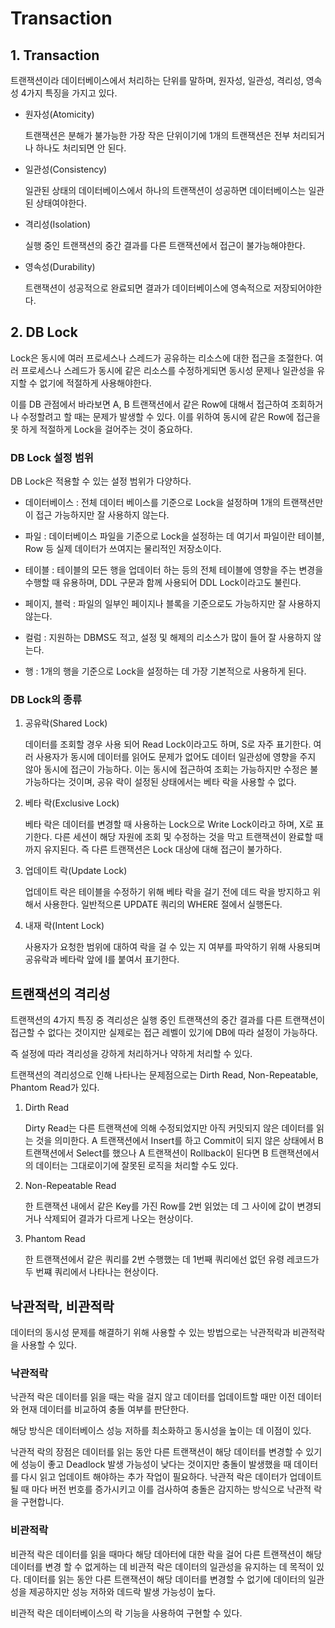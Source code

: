 # Transaction

## 1. Transaction

트랜잭션이라 데이터베이스에서 처리하는 단위를 말하며, 원자성, 일관성, 격리성, 영속성 4가지 특징을 가지고 있다.

- 원자성(Atomicity)

  트랜잭션은 분해가 불가능한 가장 작은 단위이기에 1개의 트랜잭션은 전부 처리되거나 하나도 처리되면 안 된다.

- 일관성(Consistency)

  일관된 상태의 데이터베이스에서 하나의 트랜잭션이 성공하면 데이터베이스는 일관된 상태여야한다.

- 격리성(Isolation)

  실행 중인 트랜잭션의 중간 결과를 다른 트랜잭션에서 접근이 불가능해야한다.

- 영속성(Durability)

  트랜잭션이 성공적으로 완료되면 결과가 데이터베이스에 영속적으로 저장되어야한다.

## 2. DB Lock

Lock은 동시에 여러 프로세스나 스레드가 공유하는 리소스에 대한 접근을 조절한다. 여러 프로세스나 스레드가 동시에 같은 리소스를 수정하게되면 동시성 문제나 일관성을 유지할 수 없기에 적절하게 사용해야한다.

이를 DB 관점에서 바라보면 A, B 트랜잭션에서 같은 Row에 대해서 접근하여 조회하거나 수정할려고 할 때는 문제가 발생할 수 있다. 이를 위하여 동시에 같은 Row에 접근을 못 하게 적절하게 Lock을 걸어주는 것이 중요하다.

### DB Lock 설정 범위

DB Lock은 적용할 수 있는 설정 범위가 다양하다.

- 데이터베이스 : 전체 데이터 베이스를 기준으로 Lock을 설정하며 1개의 트랜잭션만이 접근 가능하지만 잘 사용하지 않는다.

- 파일 : 데이터베이스 파일을 기준으로 Lock을 설정하는 데 여기서 파일이란 테이블, Row 등 실제 데이터가 쓰여지는 물리적인 저장소이다.

- 테이블 : 테이블의 모든 행을 업데이터 하는 등의 전체 테이블에 영향을 주는 변경을 수행할 때 유용하며, DDL 구문과 함께 사용되어 DDL Lock이라고도 불린다.

- 페이지, 블럭 : 파일의 일부인 페이지나 블록을 기준으로도 가능하지만 잘 사용하지 않는다.

- 컬럼 : 지원하는 DBMS도 적고, 설정 및 해제의 리소스가 많이 들어 잘 사용하지 않는다.

- 행 : 1개의 행을 기준으로 Lock을 설정하는 데 가장 기본적으로 사용하게 된다.

### DB Lock의 종류

1. 공유락(Shared Lock)

   데이터를 조회할 경우 사용 되어 Read Lock이라고도 하며, S로 자주 표기한다. 여러 사용자가 동시에 데이터를 읽어도 문제가 없어도 데이터 일관성에 영향을 주지 않아 동시에 접근이 가능하다. 이는 동시에 접근하여 조회는 가능하지만 수정은 불가능하다는 것이며, 공유 락이 설정된 상태에서는 베타 락을 사용할 수 없다.

2. 베타 락(Exclusive Lock)

   베타 락은 데이터를 변경할 때 사용하는 Lock으로 Write Lock이라고 하며, X로 표기한다. 다른 세션이 해당 자원에 조회 및 수정하는 것을 막고 트랜잭션이 완료할 때까지 유지된다. 즉 다른 트랜잭션은 Lock 대상에 대해 접근이 불가하다.

3. 업데이트 락(Update Lock)

   업데이트 락은 테이블을 수정하기 위해 베타 락을 걸기 전에 데드 락을 방지하고 위해서 사용한다. 일반적으론 UPDATE 쿼리의 WHERE 절에서 실행돈다.

4. 내재 락(Intent Lock)

   사용자가 요청한 범위에 대하여 락을 걸 수 있는 지 여부를 파악하기 위해 사용되며 공유락과 베타락 앞에 I를 붙여서 표기한다.

## 트랜잭션의 격리성

트랜잭션의 4가지 특징 중 격리성은 실행 중인 트랜잭션의 중간 결과를 다른 트랜잭션이 접근할 수 없다는 것이지만 실제로는 접근 레벨이 있기에 DB에 따라 설정이 가능하다.

즉 설정에 따라 격리성을 강하게 처리하거나 약하게 처리할 수 있다.

트랜잭션의 격리성으로 인해 나타나는 문제점으로는 Dirth Read, Non-Repeatable, Phantom Read가 있다.

1. Dirth Read

   Dirty Read는 다른 트랜잭션에 의해 수정되었지만 아직 커밋되지 않은 데이터를 읽는 것을 의미한다. A 트랜잭션에서 Insert를 하고 Commit이 되지 않은 상태에서 B 트랜잭션에서 Select를 했으나 A 트랜잭션이 Rollback이 된다면 B 트랜잭션에서의 데이터는 그대로이기에 잘못된 로직을 처리할 수도 있다.

2. Non-Repeatable Read

   한 트랜잭션 내에서 같은 Key를 가진 Row를 2번 읽었는 데 그 사이에 값이 변경되거나 삭제되어 결과가 다르게 나오는 현상이다.

3. Phantom Read

   한 트랜잭션에서 같은 쿼리를 2번 수행했는 데 1번째 쿼리에선 없던 유령 레코드가 두 번쨰 쿼리에서 나타나는 현상이다.

## 낙관적락, 비관적락

데이터의 동시성 문제를 해결하기 위해 사용할 수 있는 방법으로는 낙관적락과 비관적락을 사용할 수 있다.

### 낙관적락

낙관적 락은 데이터를 읽을 때는 락을 걸지 않고 데이터를 업데이트할 때만 이전 데이터와 현재 데이터를 비교하여 충돌 여부를 판단한다.

해당 방식은 데이터베이스 성능 저하를 최소화하고 동시성을 높이는 데 이점이 있다.

낙관적 락의 장점은 데이터를 읽는 동안 다른 트랜잭션이 해당 데이터를 변경할 수 있기에 성능이 좋고 Deadlock 발생 가능성이 낮다는 것이지만 충돌이 발생했을 때 데이터를 다시 읽고 업데이트 해야하는 추가 작업이 필요하다. 낙관적 락은 데이터가 업데이트 될 때 마다 버전 번호를 증가시키고 이를 검사하여 충돌은 감지하는 방식으로 낙관적 락을 구현합니다.

### 비관적락

비관적 락은 데이터를 읽을 때마다 해당 데아터에 대한 락을 걸어 다른 트랜잭션이 해당 데이터를 변경 할 수 없게하는 데 비관적 락은 데이터의 일관성을 유지하는 데 목적이 있다. 데이터를 읽는 동안 다른 트랜잭션이 해당 데이터를 변경할 수 없기에 데이터의 일관성을 제공하지만 성능 저하와 데드락 발생 가능성이 높다.

비관적 락은 데이터베이스의 락 기능을 사용하여 구현할 수 있다.
